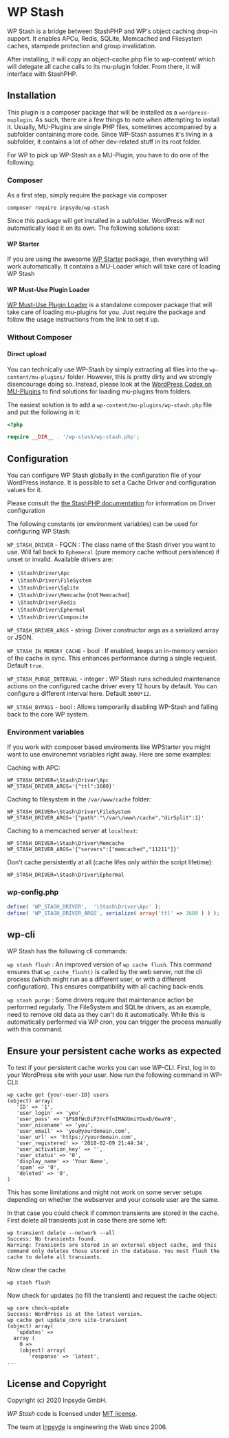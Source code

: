 # WP Stash

WP Stash is a bridge between StashPHP and WP's object caching drop-in support.
It enables APCu, Redis, SQLite, Memcached and Filesystem caches, stampede protection and group invalidation.
 
After installing, it will copy an object-cache.php file to wp-content/ which will delegate all cache calls to its mu-plugin folder. From there, it will interface with StashPHP.


## Installation

This plugin is a composer package that will be installed as a `wordpress-muplugin`. As such, there are a few things to note when attempting to install it.
Usually, MU-Plugins are single PHP files, sometimes accompanied by a subfolder containing more code. Since WP-Stash assumes it's living in a subfolder, it contains a lot of other dev-related stuff in its root folder.

For WP to pick up WP-Stash as a MU-Plugin, you have to do one of the following:


### Composer

As a first step, simply require the package via composer

```composer require inpsyde/wp-stash``` 

Since this package will get installed in a subfolder. WordPress will not automatically load it on its own. The following solutions exist:

#### WP Starter

If you are using the awesome [WP Starter](https://wecodemore.github.io/wpstarter/) package, then everything will work automatically. 
It contains a MU-Loader which will take care of loading WP Stash

#### WP Must-Use Plugin Loader

[WP Must-Use Plugin Loader](https://github.com/lkwdwrd/wp-muplugin-loader) is a standalone composer package that will take care of loading mu-plugins for you.
Just require the package and follow the usage instructions from the link to set it up.

### Without Composer

#### Direct upload

You can technically use WP-Stash by simply extracting all files into the `wp-content/mu-plugins/` folder. However, this is pretty dirty and we strongly disencourage doing so.
Instead, please look at the [WordPress Codex on MU-Plugins](https://codex.wordpress.org/Must_Use_Plugins) to find solutions for loading mu-plugins from folders.

The easiest solution is to add a `wp-content/mu-plugins/wp-stash.php` file and put the following in it:

```php
<?php

require __DIR__ . '/wp-stash/wp-stash.php';
```


## Configuration

You can configure WP Stash globally in the configuration file of your WordPress instance.
It is possible to set a Cache Driver and configuration values for it.

Please consult the [the StashPHP documentation](http://www.stashphp.com/Drivers.html) for information on Driver configuration

The following constants (or environment variables) can be used for configuring WP Stash:

`WP_STASH_DRIVER` - FQCN : The class name of the Stash driver you want to use. Will fall back to `Ephemeral` (pure memory cache without persistence) if unset or invalid. Available drivers are:

* `\Stash\Driver\Apc`
* `\Stash\Driver\FileSystem`
* `\Stash\Driver\Sqlite`
* `\Stash\Driver\Memcache` (not `Memcached`)
* `\Stash\Driver\Redis`
* `\Stash\Driver\Ephermal`
* `\Stash\Driver\Composite`

`WP_STASH_DRIVER_ARGS` - string: Driver constructor args as a serialized array or JSON.

`WP_STASH_IN_MEMORY_CACHE` - bool : If enabled, keeps an in-memory version of the cache in sync. This enhances performance during a single request. Default `true`.

`WP_STASH_PURGE_INTERVAL` - integer : WP Stash runs scheduled maintenance actions on the configured cache driver every 12 hours by default. You can configure a different interval here. Default `3600*12`.

`WP_STASH_BYPASS` - bool : Allows temporarily disabling WP-Stash and falling back to the core WP system.

### Environment variables
If you work with composer based enviroments like WPStarter you might want to use environemnt variables right away. Here are some examples:

Caching with APC:
```
WP_STASH_DRIVER=\Stash\Driver\Apc
WP_STASH_DRIVER_ARGS='{"ttl":3600}'
```

Caching to filesystem in the `/var/www/cache` folder:
```
WP_STASH_DRIVER=\Stash\Driver\FileSystem
WP_STASH_DRIVER_ARGS='{"path":"\/var\/www\/cache","dirSplit":1}'
```

Caching to a memcached server at `localhost`:
```
WP_STASH_DRIVER=\Stash\Driver\Memcache
WP_STASH_DRIVER_ARGS='{"servers":["memcached","11211"]}'
```

Don't cache persistently at all (cache lifes only within the script lifetime):
```
WP_STASH_DRIVER=\Stash\Driver\Ephermal
```

### wp-config.php
```php
define( 'WP_STASH_DRIVER',  '\Stash\Driver\Apc' );
define( 'WP_STASH_DRIVER_ARGS', serialize( array('ttl' => 3600 ) ) );
``` 

## wp-cli

WP Stash has the following cli commands:

`wp stash flush` :  An improved version of `wp cache flush`. This command ensures that `wp_cache_flush()` is called by the web server, not the cli process (which might run as a different user, or with a different configuration). 
This ensures compatibility with all caching back-ends.

`wp stash purge` :   Some drivers require that maintenance action be performed regularly. The FileSystem and SQLite drivers, as an example, need to remove old data as they can't do it automatically. While this is automatically  performed via WP cron, you can trigger the process manually with this command.


## Ensure your persistent cache works as expected 

To test if your persistent cache works you can use WP-CLI. First, log in to your WordPress site with your user. Now run the following command in WP-CLI:

```
wp cache get {your-user-ID} users
(object) array(
   'ID' => '1',
   'user_login' => 'you',
   'user_pass' => '$P$BfWcDiF3YcFfnIMAGUmiYOuxD/6eaY0',
   'user_nicename' => 'you',
   'user_email' => 'you@yourdomain.com',
   'user_url' => 'https://yourdomain.com',
   'user_registered' => '2018-02-09 21:44:34',
   'user_activation_key' => '',
   'user_status' => '0',
   'display_name' => 'Your Name',
   'spam' => '0',
   'deleted' => '0',
)
```

This has some limitations and might not work on some server setups depending on whether the webserver and your console user are the same.

In that case you could check if common transients are stored in the cache. First delete all transients just in case there are some left:
```
wp transient delete --network --all
Success: No transients found.
Warning: Transients are stored in an external object cache, and this command only deletes those stored in the database. You must flush the cache to delete all transients.
```

Now clear the cache
```
wp stash flush
```

Now check for updates (to fill the transient) and request the cache object:
```
wp core check-update
Success: WordPress is at the latest version.
wp cache get update_core site-transient
(object) array(
   'updates' => 
  array (
    0 => 
    (object) array(
       'response' => 'latest',
...
```

## License and Copyright

Copyright (c) 2020 Inpsyde GmbH.

_WP Stash_ code is licensed under [MIT license](./LICENSE).

The team at [Inpsyde](https://inpsyde.com/) is engineering the Web since 2006.
